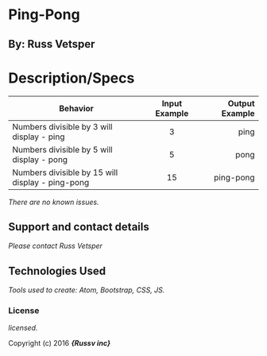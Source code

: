 # Ping-Pong

## By: Russ Vetsper

# Description/Specs

| Behavior        | Input Example           | Output Example  |
| ------------- |:-------------:| -----:|
| Numbers divisible by 3 will display - ping | 3 | ping |
| Numbers divisible by 5 will display - pong| 5 | pong |
| Numbers divisible by 15 will display - ping-pong | 15 | ping-pong





_There are no known issues._

## Support and contact details

_Please contact Russ Vetsper_

## Technologies Used

_Tools used to create: Atom, Bootstrap, CSS, JS._

### License

*licensed.*

Copyright (c) 2016 **_{Russv inc}_**

